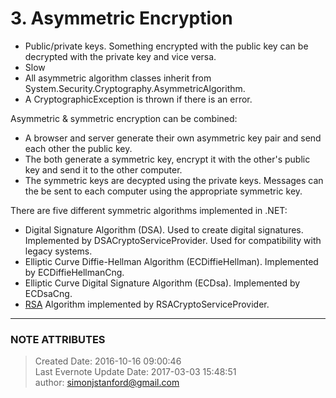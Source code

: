 # 3\. Asymmetric Encryption

  * Public/private keys. Something encrypted with the public key can be decrypted with the private key and vice versa.
  * Slow
  * All asymmetric algorithm classes inherit from System.Security.Cryptography.AsymmetricAlgorithm.
  * A CryptographicException is thrown if there is an error.

  

Asymmetric & symmetric encryption can be combined:

  * A browser and server generate their own asymmetric key pair and send each other the public key.
  * The both generate a symmetric key, encrypt it with the other's public key and send it to the other computer.
  * The symmetric keys are decypted using the private keys. Messages can the be sent to each computer using the appropriate symmetric key.

  

There are five different symmetric algorithms implemented in .NET:

  * Digital Signature Algorithm (DSA). Used to create digital signatures. Implemented by DSACryptoServiceProvider. Used for compatibility with legacy systems.
  * Elliptic Curve Diffie-Hellman Algorithm (ECDiffieHellman). Implemented by ECDiffieHellmanCng.
  * Elliptic Curve Digital Signature Algorithm (ECDsa). Implemented by ECDsaCng.
  * [RSA](evernote:///view/26944639/s226/f03762db-514b-45ca-8b3e-182d241446bf/f03762db-514b-45ca-8b3e-182d241446bf/) Algorithm implemented by RSACryptoServiceProvider.


---
### NOTE ATTRIBUTES
>Created Date: 2016-10-16 09:00:46  
>Last Evernote Update Date: 2017-03-03 15:48:51  
>author: simonjstanford@gmail.com  
<!--stackedit_data:
eyJoaXN0b3J5IjpbNTgwNjUyNjMzXX0=
-->